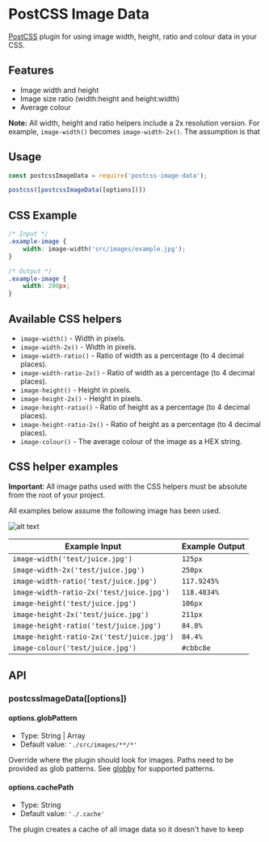 # PostCSS Image Data

[PostCSS](https://github.com/postcss/postcss) plugin for using image width, height, ratio and colour data in your CSS.


## Features

* Image width and height
* Image size ratio (width:height and height:width)
* Average colour

**Note:** All width, height and ratio helpers include a 2x resolution version. For example, `image-width()` becomes `image-width-2x()`. The assumption is that


## Usage

```.js
const postcssImageData = require('postcss-image-data');

postcss([postcssImageData([options])])
```


## CSS Example

```.css
/* Input */
.example-image {
    width: image-width('src/images/example.jpg');
}

/* Output */
.example-image {
    width: 200px;
}
```


## Available CSS helpers

* `image-width()` - Width in pixels.
* `image-width-2x()` - Width in pixels.
* `image-width-ratio()` - Ratio of width as a percentage (to 4 decimal places).
* `image-width-ratio-2x()` - Ratio of width as a percentage (to 4 decimal places).
* `image-height()` - Height in pixels.
* `image-height-2x()` - Height in pixels.
* `image-height-ratio()` - Ratio of height as a percentage (to 4 decimal places).
* `image-height-ratio-2x()` - Ratio of height as a percentage (to 4 decimal places).
* `image-colour()` - The average colour of the image as a HEX string.


## CSS helper examples

**Important**: All image paths used with the CSS helpers must be absolute from the root of your project.

All examples below assume the following image has been used.

![alt text](test/juice.jpg "Juice")

| Example Input | Example Output
| - | - |
| `image-width('test/juice.jpg')` | `125px` |
| `image-width-2x('test/juice.jpg')` | `250px` |
| `image-width-ratio('test/juice.jpg')` | `117.9245%` |
| `image-width-ratio-2x('test/juice.jpg')` | `118.4834%` |
| `image-height('test/juice.jpg')` | `106px` |
| `image-height-2x('test/juice.jpg')` | `211px` |
| `image-height-ratio('test/juice.jpg')` | `84.8%` |
| `image-height-ratio-2x('test/juice.jpg')` | `84.4%` |
| `image-colour('test/juice.jpg')` | `#cbbc8e` |


## API

### postcssImageData([options])

#### options.globPattern

* Type: String | Array
* Default value: `'./src/images/**/*'`

Override where the plugin should look for images. Paths need to be provided as glob patterns. See [globby](https://github.com/sindresorhus/globby) for supported patterns.

#### options.cachePath

* Type: String
* Default value: `'./.cache'`

The plugin creates a cache of all image data so it doesn't have to keep

